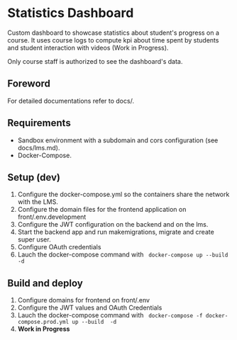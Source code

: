 # Statistics Dashboard

Custom dashboard to showcase statistics about student's progress on a course. 
It uses course logs to compute kpi about time spent by students and student interaction with videos (Work in Progress).

Only course staff is authorized to see the dashboard's data.

## Foreword

For detailed documentations refer to docs/.

## Requirements

* Sandbox environment with a subdomain and cors configuration (see docs/lms.md).
* Docker-Compose.

## Setup (dev)

1. Configure the docker-compose.yml so the containers share the network with the LMS.
2. Configure the domain files for the frontend application on front/.env.development
3. Configure the JWT configuration on the backend and on the lms.
4. Start the backend app and run makemigrations, migrate and create super user.
5. Configure OAuth credentials
6. Lauch the docker-compose command with ```
docker-compose up --build -d```

## Build and deploy

1. Configure domains for frontend on front/.env
2. Configure the JWT values and OAuth Credentials
3. Lauch the docker-compose command with ```
docker-compose -f docker-compose.prod.yml up --build  -d```
4. **Work in Progress**